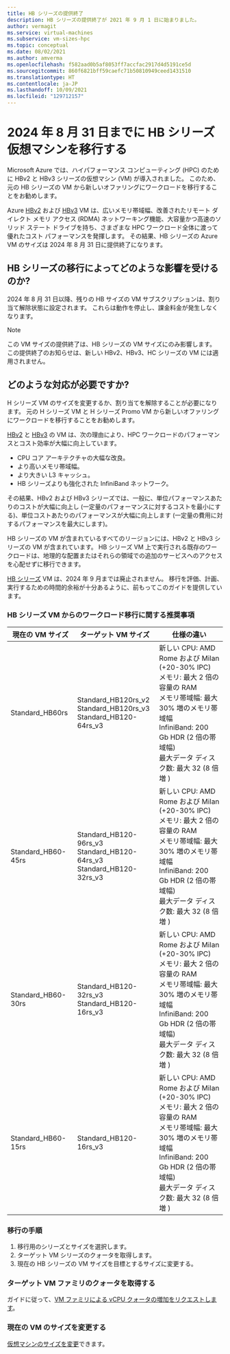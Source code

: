 ```yaml
---
title: HB シリーズの提供終了
description: HB シリーズの提供終了が 2021 年 9 月 1 日に始まりました。
author: vermagit
ms.service: virtual-machines
ms.subservice: vm-sizes-hpc
ms.topic: conceptual
ms.date: 08/02/2021
ms.author: amverma
ms.openlocfilehash: f582aad0b5af8053ff7accfac2917d4d5191ce5d
ms.sourcegitcommit: 860f6821bff59caefc71b50810949ceed1431510
ms.translationtype: HT
ms.contentlocale: ja-JP
ms.lasthandoff: 10/09/2021
ms.locfileid: "129712157"
---
```

# <a name="migrate-your-hb-series-virtual-machines-by-august-31-2024"></a>2024 年 8 月 31 日までに HB シリーズ仮想マシンを移行する

Microsoft Azure では、ハイパフォーマンス コンピューティング (HPC) のために HBv2 と HBv3 シリーズの仮想マシン (VM) が導入されました。 このため、元の HB シリーズの VM から新しいオファリングにワークロードを移行することをお勧めします。

Azure [HBv2](hbv2-series.md) および [HBv3](hbv3-series.md) VM は、広いメモリ帯域幅、改善されたリモート ダイレクト メモリ アクセス (RDMA) ネットワーキング機能、大容量かつ高速のソリッド ステート ドライブを持ち、さまざまな HPC ワークロード全体に渡って優れたコスト パフォーマンスを発揮します。 その結果、HB シリーズの Azure VM のサイズは 2024 年 8 月 31 日に提供終了になります。

## <a name="how-does-the-hb-series-migration-affect-me"></a>HB シリーズの移行によってどのような影響を受けるのか?

2024 年 8 月 31 日以降、残りの HB サイズの VM サブスクリプションは、割り当て解除状態に設定されます。 これらは動作を停止し、課金料金が発生しなくなります。

> [!NOTE]
> この VM サイズの提供終了は、HB シリーズの VM サイズにのみ影響します。 この提供終了のお知らせは、新しい HBv2、HBv3、HC シリーズの VM には適用されません。

## <a name="what-actions-should-i-take"></a>どのような対応が必要ですか?

H シリーズ VM のサイズを変更するか、割り当てを解除することが必要になります。 元の H シリーズ VM と H シリーズ Promo VM から新しいオファリングにワークロードを移行することをお勧めします。

[HBv2](hbv2-series.md) と [HBv3](hbv3-series.md) の VM は、次の理由により、HPC ワークロードのパフォーマンスとコスト効率が大幅に向上しています。

- CPU コア アーキテクチャの大幅な改良。
- より高いメモリ帯域幅。
- より大きい L3 キャッシュ。
- HB シリーズよりも強化された InfiniBand ネットワーク。

その結果、HBv2 および HBv3 シリーズでは、一般に、単位パフォーマンスあたりのコストが大幅に向上し (一定量のパフォーマンスに対するコストを最小にする)、単位コストあたりのパフォーマンスが大幅に向上します (一定量の費用に対するパフォーマンスを最大にします)。

HB シリーズの VM が含まれているすべてのリージョンには、HBv2 と HBv3 シリーズの VM が含まれています。 HB シリーズ VM 上で実行される既存のワークロードは、地理的な配置またはそれらの領域での追加のサービスへのアクセスを心配せずに移行できます。

[HB シリーズ](hb-series.md) VM は、2024 年 9 月までは廃止されません。 移行を評価、計画、実行するための時間的余裕が十分あるように、前もってこのガイドを提供しています。

### <a name="recommendations-for-workload-migration-from-hb-series-vms"></a>HB シリーズ VM からのワークロード移行に関する推奨事項

| 現在の VM サイズ | ターゲット VM サイズ | 仕様の違い  |
|---|---|---|
|Standard_HB60rs |Standard_HB120rs_v2 <br> Standard_HB120rs_v3 <br> Standard_HB120-64rs_v3 |新しい CPU: AMD Rome および MiIan (+20-30% IPC) <br> メモリ: 最大 2 倍の容量の RAM  <br> メモリ帯域幅: 最大 30% 増のメモリ帯域幅 <br> InfiniBand: 200 Gb HDR (2 倍の帯域幅) <br> 最大データ ディスク数: 最大 32 (8 倍増 ) |
|Standard_HB60-45rs |Standard_HB120-96rs_v3 <br> Standard_HB120-64rs_v3 <br> Standard_HB120-32rs_v3 |新しい CPU: AMD Rome および MiIan (+20-30% IPC) <br> メモリ: 最大 2 倍の容量の RAM  <br>  メモリ帯域幅: 最大 30% 増のメモリ帯域幅 <br> InfiniBand: 200 Gb HDR (2 倍の帯域幅) <br> 最大データ ディスク数: 最大 32 (8 倍増 ) |
|Standard_HB60-30rs |Standard_HB120-32rs_v3 <br> Standard_HB120-16rs_v3 |新しい CPU: AMD Rome および MiIan (+20-30% IPC) <br> メモリ: 最大 2 倍の容量の RAM <br> メモリ帯域幅: 最大 30% 増のメモリ帯域幅 <br> InfiniBand: 200 Gb HDR (2 倍の帯域幅) <br> 最大データ ディスク数: 最大 32 (8 倍増 ) |
|Standard_HB60-15rs |Standard_HB120-16rs_v3 |新しい CPU: AMD Rome および MiIan (+20-30% IPC) <br> メモリ: 最大 2 倍の容量の RAM <br> メモリ帯域幅: 最大 30% 増のメモリ帯域幅 <br> InfiniBand: 200 Gb HDR (2 倍の帯域幅) <br> 最大データ ディスク数: 最大 32 (8 倍増 ) |

### <a name="migration-steps"></a>移行の手順

1. 移行用のシリーズとサイズを選択します。
1. ターゲット VM シリーズのクォータを取得します。
1. 現在の HB シリーズの VM サイズを目標とするサイズに変更する。

### <a name="get-a-quota-for-the-target-vm-family"></a>ターゲット VM ファミリのクォータを取得する

ガイドに従って、[VM ファミリによる vCPU クォータの増加をリクエストします](../azure-portal/supportability/per-vm-quota-requests.md)。

### <a name="resize-the-current-vm"></a>現在の VM のサイズを変更する

[仮想マシンのサイズを変更](resize-vm.md)できます。
